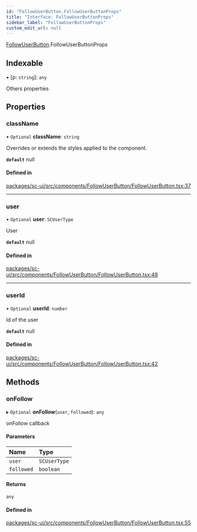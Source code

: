 ```yaml
---
id: "FollowUserButton.FollowUserButtonProps"
title: "Interface: FollowUserButtonProps"
sidebar_label: "FollowUserButtonProps"
custom_edit_url: null
---
```


[FollowUserButton](../modules/FollowUserButton.md).FollowUserButtonProps

## Indexable

▪ [p: `string`]: `any`

Others properties

## Properties

### className

• `Optional` **className**: `string`

Overrides or extends the styles applied to the component.

**`default`** null

#### Defined in

[packages/sc-ui/src/components/FollowUserButton/FollowUserButton.tsx:37](https://github.com/selfcommunity/community-ui/blob/de7e3c8/packages/sc-ui/src/components/FollowUserButton/FollowUserButton.tsx#L37)

___

### user

• `Optional` **user**: `SCUserType`

User

**`default`** null

#### Defined in

[packages/sc-ui/src/components/FollowUserButton/FollowUserButton.tsx:48](https://github.com/selfcommunity/community-ui/blob/de7e3c8/packages/sc-ui/src/components/FollowUserButton/FollowUserButton.tsx#L48)

___

### userId

• `Optional` **userId**: `number`

Id of the user

**`default`** null

#### Defined in

[packages/sc-ui/src/components/FollowUserButton/FollowUserButton.tsx:42](https://github.com/selfcommunity/community-ui/blob/de7e3c8/packages/sc-ui/src/components/FollowUserButton/FollowUserButton.tsx#L42)

## Methods

### onFollow

▸ `Optional` **onFollow**(`user`, `followed`): `any`

onFollow callback

#### Parameters

| Name | Type |
| :------ | :------ |
| `user` | `SCUserType` |
| `followed` | `boolean` |

#### Returns

`any`

#### Defined in

[packages/sc-ui/src/components/FollowUserButton/FollowUserButton.tsx:55](https://github.com/selfcommunity/community-ui/blob/de7e3c8/packages/sc-ui/src/components/FollowUserButton/FollowUserButton.tsx#L55)

